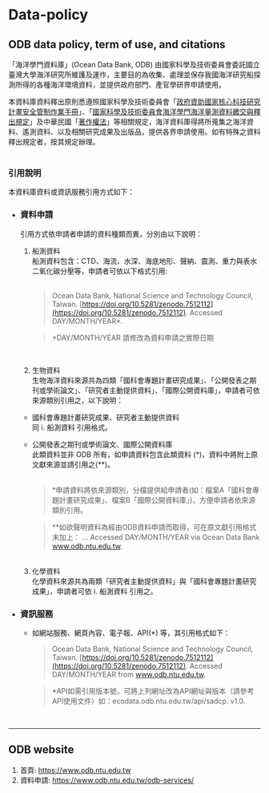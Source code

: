# Data-policy

## ODB data policy, term of use, and citations

「海洋學門資料庫」(Ocean Data Bank, ODB) 由國家科學及技術委員會委託國立臺灣大學海洋研究所維護及運作，主要目的為收集、處理並保存我國海洋研究船探測所得的各種海洋環境資料，並提供政府部門、產官學研界申請使用。

本資料庫資料釋出原則悉遵照國家科學及技術委員會「[政府資助國家核心科技研究計畫安全管制作業手冊](https://www.nstc.gov.tw/nstc/attachments/10632523-c3de-41c8-b0b6-ae1f1fd8fdce)」、「[國家科學及技術委員會海洋學門海洋量測資料繳交與釋出規定](https://www.odb.ntu.edu.tw/wp-content/uploads/2022/08/%E5%9C%8B%E7%A7%91%E6%9C%83%E6%B5%B7%E6%B4%8B%E5%AD%B8%E9%96%80%E6%B5%B7%E6%B4%8B%E9%87%8F%E6%B8%AC%E8%B3%87%E6%96%99%E7%B9%B3%E4%BA%A4%E8%88%87%E9%87%8B%E5%87%BA%E8%A6%8F%E5%AE%9A%E6%94%B9%E5%88%B6%E5%BE%8C_20220811.pdf)」及中華民國「[著作權法](https://law.moj.gov.tw/LawClass/LawAll.aspx?PCode=J0070017)」等相關規定，海洋資料庫得將所蒐集之海洋資料、遙測資料、以及相關研究成果及出版品，提供各界申請使用。如有特殊之資料釋出規定者，按其規定辦理。
<br>
<br>
### 引用說明
本資料庫資料或資訊服務引用方式如下：
+ ### 資料申請  
   引用方式依申請者申請的資料種類而異，分別由以下說明：  
   
   1. 船測資料  
      船測資料包含：CTD、海流、水深、海底地形、聲納、震測、重力與表水二氧化碳分壓等，申請者可依以下格式引用:  
      <br>
      > Ocean Data Bank, National Science and Technology Council, Taiwan. [https://doi.org/10.5281/zenodo.7512112](https://doi.org/10.5281/zenodo.7512112). Accessed DAY/MONTH/YEAR*.
      
      > *DAY/MONTH/YEAR 請修改為資料申請之實際日期  
      
      <br>
        
   2. 生物資料  
   生物海洋資料來源共為四類「國科會專題計畫研究成果」、「公開發表之期刊或學術論文」、「研究者主動提供資料」、「國際公開資料庫」，申請者可依來源類別引用之，以下說明：  
   
   - 國科會專題計畫研究成果、研究者主動提供資料  
     同 i. 船測資料 引用格式。
           
   - 公開發表之期刊或學術論文、國際公開資料庫  
         此類資料並非 ODB 所有，如申請資料包含此類資料 (*)，資料中將附上原文獻來源並請引用之(**)。  
        <br> 
        > *申請資料將依來源類別，分檔提供給申請者(如：檔案A「國科會專題計畫研究成果」、檔案B「國際公開資料庫」)，方便申請者依來源類別引用。
        
        > **如欲聲明資料為經由ODB資料申請而取得，可在原文獻引用格式末加上： 
        > ... Accessed DAY/MONTH/YEAR via Ocean Data Bank www.odb.ntu.edu.tw.  
        <br>
   
   3. 化學資料  
   化學資料來源共為兩類「研究者主動提供資料」與「國科會專題計畫研究成果」，申請者可依 i. 船測資料 引用之。


+ ### 資訊服務

   - 如網站服務、網頁內容、電子報、API(*) 等，其引用格式如下：
      <br>
      > Ocean Data Bank, National Science and Technology Council, Taiwan. [https://doi.org/10.5281/zenodo.7512112](https://doi.org/10.5281/zenodo.7512112). Accessed DAY/MONTH/YEAR from www.odb.ntu.edu.tw.
      
      > *API如需引用版本號，可將上列網址改為API網址與版本（請參考API使用文件）如：ecodata.odb.ntu.edu.tw/api/sadcp. v1.0.  

<br>

---

## ODB website

 1. 首頁: https://www.odb.ntu.edu.tw
 2. 資料申請: https://www.odb.ntu.edu.tw/odb-services/
    

